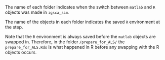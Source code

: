The name of each folder indicates when the switch between `matlab` and `R` objects was made in `igsca_sim`.

The name of the objects in each folder indicates the saved `R` environment at the step.

Note that the `R` environment is always saved before the `matlab` objects are swapped in. Therefore, in the folder `/prepare_for_ALS/` the `prepare_for_ALS.Rds` is what happened in R before any swapping with the R objects occurs.


